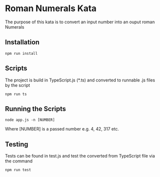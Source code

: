 # Roman Numerals Kata

The purpose of this kata is to convert an input number into an ouput roman Numerals

## Installation

```
npm run install
```

## Scripts

The project is build in TypeScript.js (*.ts) and converted to runnable .js files by the script

```
npm run ts
```

## Running the Scripts

```
node app.js -n [NUMBER]
```

Where [NUMBER] is a passed number e.g. 4, 42, 317 etc.


## Testing

Tests can be found in test.js and test the converted from TypeScript file via the command

```
npm run test
```